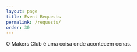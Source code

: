 ```yaml
---
layout: page
title: Event Requests
permalink: /requests/
order: 30
---
```


O Makers Club é uma coisa onde acontecem cenas.
